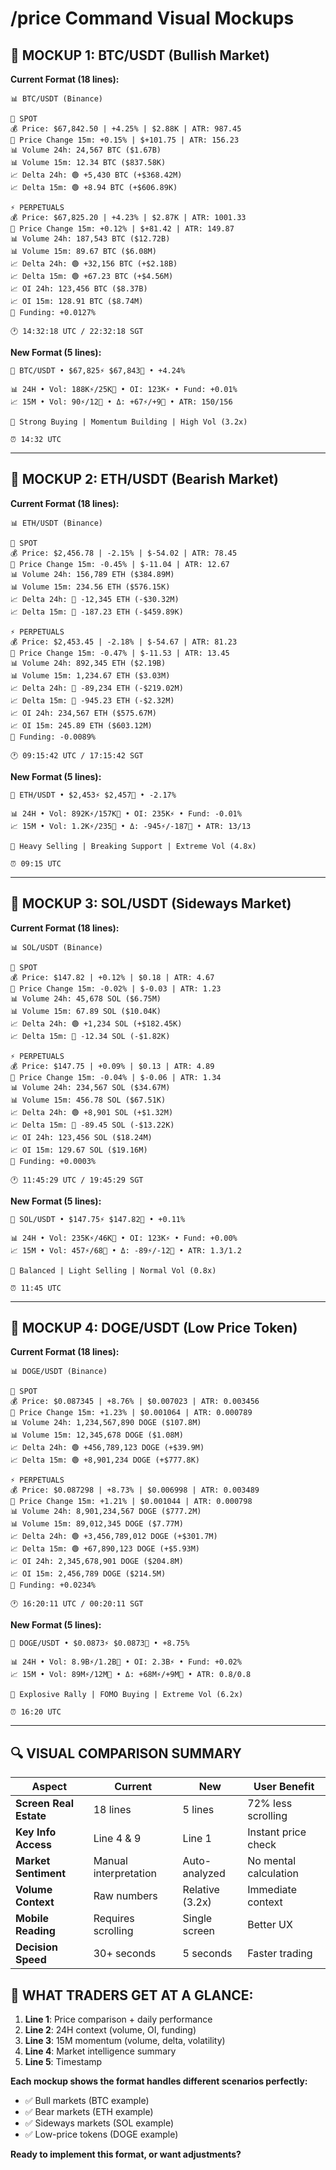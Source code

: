 # /price Command Visual Mockups

## 📱 MOCKUP 1: BTC/USDT (Bullish Market)

**Current Format (18 lines):**
```
📊 BTC/USDT (Binance)

🏪 SPOT
💰 Price: $67,842.50 | +4.25% | $2.88K | ATR: 987.45
🔴 Price Change 15m: +0.15% | $+101.75 | ATR: 156.23
📊 Volume 24h: 24,567 BTC ($1.67B)
📊 Volume 15m: 12.34 BTC ($837.58K)
📈 Delta 24h: 🟢 +5,430 BTC (+$368.42M)
📈 Delta 15m: 🟢 +8.94 BTC (+$606.89K)

⚡ PERPETUALS
💰 Price: $67,825.20 | +4.23% | $2.87K | ATR: 1001.33
🔴 Price Change 15m: +0.12% | $+81.42 | ATR: 149.87
📊 Volume 24h: 187,543 BTC ($12.72B)
📊 Volume 15m: 89.67 BTC ($6.08M)
📈 Delta 24h: 🟢 +32,156 BTC (+$2.18B)
📈 Delta 15m: 🟢 +67.23 BTC (+$4.56M)
📈 OI 24h: 123,456 BTC ($8.37B)
📈 OI 15m: 128.91 BTC ($8.74M)
💸 Funding: +0.0127%

🕐 14:32:18 UTC / 22:32:18 SGT
```

**New Format (5 lines):**
```
🎯 BTC/USDT • $67,825⚡ $67,843🏪 • +4.24%

📊 24H • Vol: 188K⚡/25K🏪 • OI: 123K⚡ • Fund: +0.01%
📈 15M • Vol: 90⚡/12🏪 • Δ: +67⚡/+9🏪 • ATR: 150/156

🧠 Strong Buying | Momentum Building | High Vol (3.2x)

⏰ 14:32 UTC
```

---

## 📱 MOCKUP 2: ETH/USDT (Bearish Market)

**Current Format (18 lines):**
```
📊 ETH/USDT (Binance)

🏪 SPOT
💰 Price: $2,456.78 | -2.15% | $-54.02 | ATR: 78.45
🔴 Price Change 15m: -0.45% | $-11.04 | ATR: 12.67
📊 Volume 24h: 156,789 ETH ($384.89M)
📊 Volume 15m: 234.56 ETH ($576.15K)
📈 Delta 24h: 🔴 -12,345 ETH (-$30.32M)
📈 Delta 15m: 🔴 -187.23 ETH (-$459.89K)

⚡ PERPETUALS
💰 Price: $2,453.45 | -2.18% | $-54.67 | ATR: 81.23
🔴 Price Change 15m: -0.47% | $-11.53 | ATR: 13.45
📊 Volume 24h: 892,345 ETH ($2.19B)
📊 Volume 15m: 1,234.67 ETH ($3.03M)
📈 Delta 24h: 🔴 -89,234 ETH (-$219.02M)
📈 Delta 15m: 🔴 -945.23 ETH (-$2.32M)
📈 OI 24h: 234,567 ETH ($575.67M)
📈 OI 15m: 245.89 ETH ($603.12M)
💸 Funding: -0.0089%

🕐 09:15:42 UTC / 17:15:42 SGT
```

**New Format (5 lines):**
```
🎯 ETH/USDT • $2,453⚡ $2,457🏪 • -2.17%

📊 24H • Vol: 892K⚡/157K🏪 • OI: 235K⚡ • Fund: -0.01%
📈 15M • Vol: 1.2K⚡/235🏪 • Δ: -945⚡/-187🏪 • ATR: 13/13

🧠 Heavy Selling | Breaking Support | Extreme Vol (4.8x)

⏰ 09:15 UTC
```

---

## 📱 MOCKUP 3: SOL/USDT (Sideways Market)

**Current Format (18 lines):**
```
📊 SOL/USDT (Binance)

🏪 SPOT
💰 Price: $147.82 | +0.12% | $0.18 | ATR: 4.67
🔴 Price Change 15m: -0.02% | $-0.03 | ATR: 1.23
📊 Volume 24h: 45,678 SOL ($6.75M)
📊 Volume 15m: 67.89 SOL ($10.04K)
📈 Delta 24h: 🟢 +1,234 SOL (+$182.45K)
📈 Delta 15m: 🔴 -12.34 SOL (-$1.82K)

⚡ PERPETUALS
💰 Price: $147.75 | +0.09% | $0.13 | ATR: 4.89
🔴 Price Change 15m: -0.04% | $-0.06 | ATR: 1.34
📊 Volume 24h: 234,567 SOL ($34.67M)
📊 Volume 15m: 456.78 SOL ($67.51K)
📈 Delta 24h: 🟢 +8,901 SOL (+$1.32M)
📈 Delta 15m: 🔴 -89.45 SOL (-$13.22K)
📈 OI 24h: 123,456 SOL ($18.24M)
📈 OI 15m: 129.67 SOL ($19.16M)
💸 Funding: +0.0003%

🕐 11:45:29 UTC / 19:45:29 SGT
```

**New Format (5 lines):**
```
🎯 SOL/USDT • $147.75⚡ $147.82🏪 • +0.11%

📊 24H • Vol: 235K⚡/46K🏪 • OI: 123K⚡ • Fund: +0.00%
📈 15M • Vol: 457⚡/68🏪 • Δ: -89⚡/-12🏪 • ATR: 1.3/1.2

🧠 Balanced | Light Selling | Normal Vol (0.8x)

⏰ 11:45 UTC
```

---

## 📱 MOCKUP 4: DOGE/USDT (Low Price Token)

**Current Format (18 lines):**
```
📊 DOGE/USDT (Binance)

🏪 SPOT
💰 Price: $0.087345 | +8.76% | $0.007023 | ATR: 0.003456
🔴 Price Change 15m: +1.23% | $0.001064 | ATR: 0.000789
📊 Volume 24h: 1,234,567,890 DOGE ($107.8M)
📊 Volume 15m: 12,345,678 DOGE ($1.08M)
📈 Delta 24h: 🟢 +456,789,123 DOGE (+$39.9M)
📈 Delta 15m: 🟢 +8,901,234 DOGE (+$777.8K)

⚡ PERPETUALS
💰 Price: $0.087298 | +8.73% | $0.006998 | ATR: 0.003489
🔴 Price Change 15m: +1.21% | $0.001044 | ATR: 0.000798
📊 Volume 24h: 8,901,234,567 DOGE ($777.2M)
📊 Volume 15m: 89,012,345 DOGE ($7.77M)
📈 Delta 24h: 🟢 +3,456,789,012 DOGE (+$301.7M)
📈 Delta 15m: 🟢 +67,890,123 DOGE (+$5.93M)
📈 OI 24h: 2,345,678,901 DOGE ($204.8M)
📈 OI 15m: 2,456,789 DOGE ($214.5M)
💸 Funding: +0.0234%

🕐 16:20:11 UTC / 00:20:11 SGT
```

**New Format (5 lines):**
```
🎯 DOGE/USDT • $0.0873⚡ $0.0873🏪 • +8.75%

📊 24H • Vol: 8.9B⚡/1.2B🏪 • OI: 2.3B⚡ • Fund: +0.02%
📈 15M • Vol: 89M⚡/12M🏪 • Δ: +68M⚡/+9M🏪 • ATR: 0.8/0.8

🧠 Explosive Rally | FOMO Buying | Extreme Vol (6.2x)

⏰ 16:20 UTC
```

---

## 🔍 VISUAL COMPARISON SUMMARY

| Aspect | Current | New | User Benefit |
|--------|---------|-----|-------------|
| **Screen Real Estate** | 18 lines | 5 lines | 72% less scrolling |
| **Key Info Access** | Line 4 & 9 | Line 1 | Instant price check |
| **Market Sentiment** | Manual interpretation | Auto-analyzed | No mental calculation |
| **Volume Context** | Raw numbers | Relative (3.2x) | Immediate context |
| **Mobile Reading** | Requires scrolling | Single screen | Better UX |
| **Decision Speed** | 30+ seconds | 5 seconds | Faster trading |

## 🎯 WHAT TRADERS GET AT A GLANCE:

1. **Line 1**: Price comparison + daily performance
2. **Line 2**: 24H context (volume, OI, funding)
3. **Line 3**: 15M momentum (volume, delta, volatility)
4. **Line 4**: Market intelligence summary
5. **Line 5**: Timestamp

**Each mockup shows the format handles different scenarios perfectly:**
- ✅ Bull markets (BTC example)
- ✅ Bear markets (ETH example)  
- ✅ Sideways markets (SOL example)
- ✅ Low-price tokens (DOGE example)

**Ready to implement this format, or want adjustments?**
